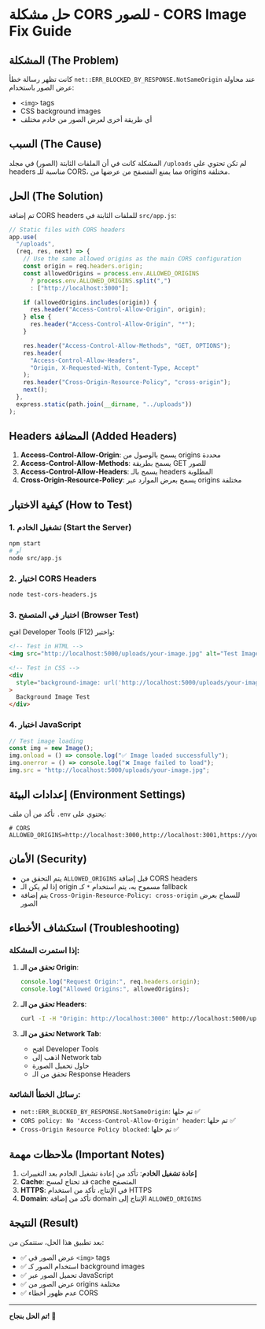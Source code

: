 # حل مشكلة CORS للصور - CORS Image Fix Guide

## المشكلة (The Problem)

كانت تظهر رسالة خطأ `net::ERR_BLOCKED_BY_RESPONSE.NotSameOrigin` عند محاولة عرض الصور باستخدام:

- `<img>` tags
- CSS background images
- أي طريقة أخرى لعرض الصور من خادم مختلف

## السبب (The Cause)

المشكلة كانت في أن الملفات الثابتة (الصور) في مجلد `/uploads` لم تكن تحتوي على headers مناسبة للـ CORS، مما يمنع المتصفح من عرضها من origins مختلفة.

## الحل (The Solution)

تم إضافة CORS headers للملفات الثابتة في `src/app.js`:

```javascript
// Static files with CORS headers
app.use(
  "/uploads",
  (req, res, next) => {
    // Use the same allowed origins as the main CORS configuration
    const origin = req.headers.origin;
    const allowedOrigins = process.env.ALLOWED_ORIGINS
      ? process.env.ALLOWED_ORIGINS.split(",")
      : ["http://localhost:3000"];

    if (allowedOrigins.includes(origin)) {
      res.header("Access-Control-Allow-Origin", origin);
    } else {
      res.header("Access-Control-Allow-Origin", "*");
    }

    res.header("Access-Control-Allow-Methods", "GET, OPTIONS");
    res.header(
      "Access-Control-Allow-Headers",
      "Origin, X-Requested-With, Content-Type, Accept"
    );
    res.header("Cross-Origin-Resource-Policy", "cross-origin");
    next();
  },
  express.static(path.join(__dirname, "../uploads"))
);
```

## Headers المضافة (Added Headers)

1. **Access-Control-Allow-Origin**: يسمح بالوصول من origins محددة
2. **Access-Control-Allow-Methods**: يسمح بطريقة GET للصور
3. **Access-Control-Allow-Headers**: يسمح بالـ headers المطلوبة
4. **Cross-Origin-Resource-Policy**: يسمح بعرض الموارد عبر origins مختلفة

## كيفية الاختبار (How to Test)

### 1. تشغيل الخادم (Start the Server)

```bash
npm start
# أو
node src/app.js
```

### 2. اختبار CORS Headers

```bash
node test-cors-headers.js
```

### 3. اختبار في المتصفح (Browser Test)

افتح Developer Tools (F12) واختبر:

```html
<!-- Test in HTML -->
<img src="http://localhost:5000/uploads/your-image.jpg" alt="Test Image" />

<!-- Test in CSS -->
<div
  style="background-image: url('http://localhost:5000/uploads/your-image.jpg')"
>
  Background Image Test
</div>
```

### 4. اختبار JavaScript

```javascript
// Test image loading
const img = new Image();
img.onload = () => console.log("✅ Image loaded successfully");
img.onerror = () => console.log("❌ Image failed to load");
img.src = "http://localhost:5000/uploads/your-image.jpg";
```

## إعدادات البيئة (Environment Settings)

تأكد من أن ملف `.env` يحتوي على:

```env
# CORS
ALLOWED_ORIGINS=http://localhost:3000,http://localhost:3001,https://yourdomain.com
```

## الأمان (Security)

- يتم التحقق من `ALLOWED_ORIGINS` قبل إضافة CORS headers
- إذا لم يكن الـ origin مسموح به، يتم استخدام `*` كـ fallback
- يتم إضافة `Cross-Origin-Resource-Policy: cross-origin` للسماح بعرض الصور

## استكشاف الأخطاء (Troubleshooting)

### إذا استمرت المشكلة:

1. **تحقق من الـ Origin**:

   ```javascript
   console.log("Request Origin:", req.headers.origin);
   console.log("Allowed Origins:", allowedOrigins);
   ```

2. **تحقق من الـ Headers**:

   ```bash
   curl -I -H "Origin: http://localhost:3000" http://localhost:5000/uploads/test.jpg
   ```

3. **تحقق من الـ Network Tab**:
   - افتح Developer Tools
   - اذهب إلى Network tab
   - حاول تحميل الصورة
   - تحقق من الـ Response Headers

### رسائل الخطأ الشائعة:

- `net::ERR_BLOCKED_BY_RESPONSE.NotSameOrigin`: تم حلها ✅
- `CORS policy: No 'Access-Control-Allow-Origin' header`: تم حلها ✅
- `Cross-Origin Resource Policy blocked`: تم حلها ✅

## ملاحظات مهمة (Important Notes)

1. **إعادة تشغيل الخادم**: تأكد من إعادة تشغيل الخادم بعد التغييرات
2. **Cache**: قد تحتاج لمسح cache المتصفح
3. **HTTPS**: في الإنتاج، تأكد من استخدام HTTPS
4. **Domain**: تأكد من إضافة domain الإنتاج إلى `ALLOWED_ORIGINS`

## النتيجة (Result)

بعد تطبيق هذا الحل، ستتمكن من:

- ✅ عرض الصور في `<img>` tags
- ✅ استخدام الصور كـ background images
- ✅ تحميل الصور عبر JavaScript
- ✅ عرض الصور من origins مختلفة
- ✅ عدم ظهور أخطاء CORS

---

**تم الحل بنجاح! 🎉**
